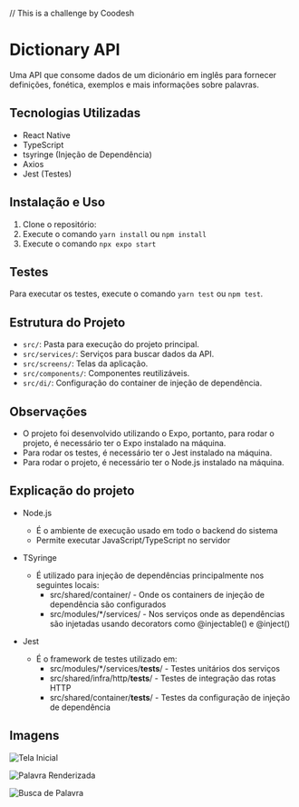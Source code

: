 // This is a challenge by Coodesh


# Dictionary API

Uma API que consome dados de um dicionário em inglês para fornecer definições, fonética, exemplos e mais informações sobre palavras.

## Tecnologias Utilizadas

- React Native
- TypeScript
- tsyringe (Injeção de Dependência)
- Axios
- Jest (Testes)

## Instalação e Uso

1. Clone o repositório:
2. Execute o comando `yarn install` ou `npm install`
3. Execute o comando `npx expo start`

## Testes

Para executar os testes, execute o comando `yarn test` ou `npm test`.

## Estrutura do Projeto

- `src/`: Pasta para execução do projeto principal.
- `src/services/`: Serviços para buscar dados da API.
- `src/screens/`: Telas da aplicação.
- `src/components/`: Componentes reutilizáveis.
- `src/di/`: Configuração do container de injeção de dependência.

## Observações

- O projeto foi desenvolvido utilizando o Expo, portanto, para rodar o projeto, é necessário ter o Expo instalado na máquina.
- Para rodar os testes, é necessário ter o Jest instalado na máquina.
- Para rodar o projeto, é necessário ter o Node.js instalado na máquina.

## Explicação do projeto

- Node.js

  - É o ambiente de execução usado em todo o backend do sistema
  - Permite executar JavaScript/TypeScript no servidor

- TSyringe

  - É utilizado para injeção de dependências principalmente nos seguintes locais:
    - src/shared/container/ - Onde os containers de injeção de dependência são configurados
    - src/modules/\*/services/ - Nos serviços onde as dependências são injetadas usando decorators como @injectable() e @inject()

- Jest
  - É o framework de testes utilizado em:
    - src/modules/\*/services/**tests**/ - Testes unitários dos serviços
    - src/shared/infra/http/**tests**/ - Testes de integração das rotas HTTP
    - src/shared/container/**tests**/ - Testes da configuração de injeção de dependência

## Imagens

![Tela Inicial](./assets/image/tela-inicial.jpeg)

![Palavra Renderizada](./assets/image/rendering-word.jpeg)

![Busca de Palavra](./assets/image/search-word.jpeg)

